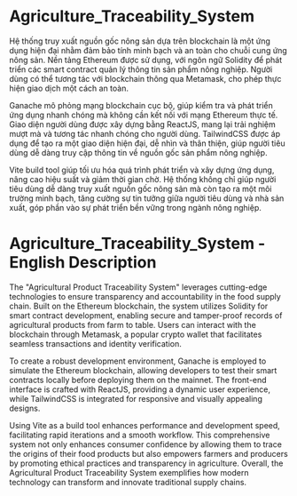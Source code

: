 # Agriculture_Traceability_System
Hệ thống truy xuất nguồn gốc nông sản dựa trên blockchain là một ứng dụng hiện đại nhằm đảm bảo tính minh bạch và an toàn cho chuỗi cung ứng nông sản. Nền tảng Ethereum được sử dụng, với ngôn ngữ Solidity để phát triển các smart contract quản lý thông tin sản phẩm nông nghiệp. Người dùng có thể tương tác với blockchain thông qua Metamask, cho phép thực hiện giao dịch một cách an toàn.

Ganache mô phỏng mạng blockchain cục bộ, giúp kiểm tra và phát triển ứng dụng nhanh chóng mà không cần kết nối với mạng Ethereum thực tế. Giao diện người dùng được xây dựng bằng ReactJS, mang lại trải nghiệm mượt mà và tương tác nhanh chóng cho người dùng. TailwindCSS được áp dụng để tạo ra một giao diện hiện đại, dễ nhìn và thân thiện, giúp người tiêu dùng dễ dàng truy cập thông tin về nguồn gốc sản phẩm nông nghiệp.

Vite build tool giúp tối ưu hóa quá trình phát triển và xây dựng ứng dụng, nâng cao hiệu suất và giảm thời gian chờ. Hệ thống không chỉ giúp người tiêu dùng dễ dàng truy xuất nguồn gốc nông sản mà còn tạo ra một môi trường minh bạch, tăng cường sự tin tưởng giữa người tiêu dùng và nhà sản xuất, góp phần vào sự phát triển bền vững trong ngành nông nghiệp.

# Agriculture_Traceability_System - English Description
The "Agricultural Product Traceability System" leverages cutting-edge technologies to ensure transparency and accountability in the food supply chain. Built on the Ethereum blockchain, the system utilizes Solidity for smart contract development, enabling secure and tamper-proof records of agricultural products from farm to table. Users can interact with the blockchain through Metamask, a popular crypto wallet that facilitates seamless transactions and identity verification.

To create a robust development environment, Ganache is employed to simulate the Ethereum blockchain, allowing developers to test their smart contracts locally before deploying them on the mainnet. The front-end interface is crafted with ReactJS, providing a dynamic user experience, while TailwindCSS is integrated for responsive and visually appealing designs.

Using Vite as a build tool enhances performance and development speed, facilitating rapid iterations and a smooth workflow. This comprehensive system not only enhances consumer confidence by allowing them to trace the origins of their food products but also empowers farmers and producers by promoting ethical practices and transparency in agriculture. Overall, the Agricultural Product Traceability System exemplifies how modern technology can transform and innovate traditional supply chains.

